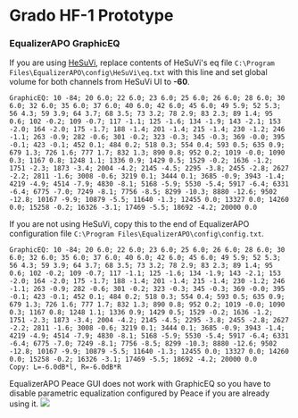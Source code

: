# Grado HF-1 Prototype
### EqualizerAPO GraphicEQ
If you are using [HeSuVi](https://sourceforge.net/projects/hesuvi/), replace contents of HeSuVi's eq file `C:\Program Files\EqualizerAPO\config\HeSuVi\eq.txt` with this line and set global volume for both channels from HeSuVi UI to **-60**.
```
GraphicEQ: 10 -84; 20 6.0; 22 6.0; 23 6.0; 25 6.0; 26 6.0; 28 6.0; 30 6.0; 32 6.0; 35 6.0; 37 6.0; 40 6.0; 42 6.0; 45 6.0; 49 5.9; 52 5.3; 56 4.3; 59 3.9; 64 3.7; 68 3.5; 73 3.2; 78 2.9; 83 2.3; 89 1.4; 95 0.6; 102 -0.2; 109 -0.7; 117 -1.1; 125 -1.6; 134 -1.9; 143 -2.1; 153 -2.0; 164 -2.0; 175 -1.7; 188 -1.4; 201 -1.4; 215 -1.4; 230 -1.2; 246 -1.1; 263 -0.9; 282 -0.6; 301 -0.2; 323 -0.3; 345 -0.3; 369 -0.0; 395 -0.1; 423 -0.1; 452 0.1; 484 0.2; 518 0.3; 554 0.4; 593 0.5; 635 0.9; 679 1.3; 726 1.6; 777 1.7; 832 1.3; 890 0.8; 952 0.2; 1019 -0.0; 1090 0.3; 1167 0.8; 1248 1.1; 1336 0.9; 1429 0.5; 1529 -0.2; 1636 -1.2; 1751 -2.3; 1873 -3.4; 2004 -4.2; 2145 -4.5; 2295 -3.8; 2455 -2.8; 2627 -2.2; 2811 -1.6; 3008 -0.6; 3219 0.1; 3444 0.1; 3685 -0.9; 3943 -1.4; 4219 -4.9; 4514 -7.9; 4830 -8.1; 5168 -5.9; 5530 -5.4; 5917 -6.4; 6331 -6.4; 6775 -7.0; 7249 -8.1; 7756 -8.5; 8299 -10.3; 8880 -12.6; 9502 -12.8; 10167 -9.9; 10879 -5.5; 11640 -1.3; 12455 0.0; 13327 0.0; 14260 0.0; 15258 -0.2; 16326 -3.1; 17469 -5.5; 18692 -4.2; 20000 0.0
```
If you are not using HeSuVi, copy this to the end of EqualizerAPO configuration file `C:\Program Files\EqualizerAPO\config\config.txt`.
```
GraphicEQ: 10 -84; 20 6.0; 22 6.0; 23 6.0; 25 6.0; 26 6.0; 28 6.0; 30 6.0; 32 6.0; 35 6.0; 37 6.0; 40 6.0; 42 6.0; 45 6.0; 49 5.9; 52 5.3; 56 4.3; 59 3.9; 64 3.7; 68 3.5; 73 3.2; 78 2.9; 83 2.3; 89 1.4; 95 0.6; 102 -0.2; 109 -0.7; 117 -1.1; 125 -1.6; 134 -1.9; 143 -2.1; 153 -2.0; 164 -2.0; 175 -1.7; 188 -1.4; 201 -1.4; 215 -1.4; 230 -1.2; 246 -1.1; 263 -0.9; 282 -0.6; 301 -0.2; 323 -0.3; 345 -0.3; 369 -0.0; 395 -0.1; 423 -0.1; 452 0.1; 484 0.2; 518 0.3; 554 0.4; 593 0.5; 635 0.9; 679 1.3; 726 1.6; 777 1.7; 832 1.3; 890 0.8; 952 0.2; 1019 -0.0; 1090 0.3; 1167 0.8; 1248 1.1; 1336 0.9; 1429 0.5; 1529 -0.2; 1636 -1.2; 1751 -2.3; 1873 -3.4; 2004 -4.2; 2145 -4.5; 2295 -3.8; 2455 -2.8; 2627 -2.2; 2811 -1.6; 3008 -0.6; 3219 0.1; 3444 0.1; 3685 -0.9; 3943 -1.4; 4219 -4.9; 4514 -7.9; 4830 -8.1; 5168 -5.9; 5530 -5.4; 5917 -6.4; 6331 -6.4; 6775 -7.0; 7249 -8.1; 7756 -8.5; 8299 -10.3; 8880 -12.6; 9502 -12.8; 10167 -9.9; 10879 -5.5; 11640 -1.3; 12455 0.0; 13327 0.0; 14260 0.0; 15258 -0.2; 16326 -3.1; 17469 -5.5; 18692 -4.2; 20000 0.0
Copy: L=-6.0dB*l, R=-6.0dB*R
```
EqualizerAPO Peace GUI does not work with GraphicEQ so you have to disable parametric equalization configured by Peace if you are already using it.
![](https://raw.githubusercontent.com/jaakkopasanen/AutoEq/master/results/Sonoma%20Model%20One/innerfidelity/onear/Grado%20HF-1%20Prototype/Grado%20HF-1%20Prototype.png)
